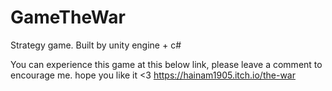 # GameTheWar
Strategy game. Built by unity engine + c#

You can experience this game at this below link, please leave a comment to encourage me. 
hope you like it <3
https://hainam1905.itch.io/the-war
